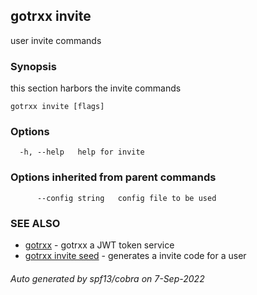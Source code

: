 ## gotrxx invite

user invite commands

### Synopsis

this section harbors the invite commands

```
gotrxx invite [flags]
```

### Options

```
  -h, --help   help for invite
```

### Options inherited from parent commands

```
      --config string   config file to be used
```

### SEE ALSO

* [gotrxx](gotrxx.md)	 - gotrxx a JWT token service
* [gotrxx invite seed](gotrxx_invite_seed.md)	 - generates a invite code for a user

###### Auto generated by spf13/cobra on 7-Sep-2022
